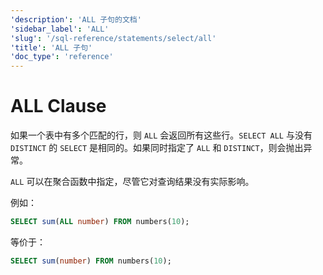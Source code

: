 ```yaml
---
'description': 'ALL 子句的文档'
'sidebar_label': 'ALL'
'slug': '/sql-reference/statements/select/all'
'title': 'ALL 子句'
'doc_type': 'reference'
---
```



# ALL Clause

如果一个表中有多个匹配的行，则 `ALL` 会返回所有这些行。`SELECT ALL` 与没有 `DISTINCT` 的 `SELECT` 是相同的。如果同时指定了 `ALL` 和 `DISTINCT`，则会抛出异常。

`ALL` 可以在聚合函数中指定，尽管它对查询结果没有实际影响。

例如：

```sql
SELECT sum(ALL number) FROM numbers(10);
```

等价于：

```sql
SELECT sum(number) FROM numbers(10);
```

